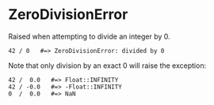 # ZeroDivisionError

Raised when attempting to divide an integer by 0.

    42 / 0   #=> ZeroDivisionError: divided by 0

Note that only division by an exact 0 will raise the exception:

    42 /  0.0   #=> Float::INFINITY
    42 / -0.0   #=> -Float::INFINITY
    0  /  0.0   #=> NaN
